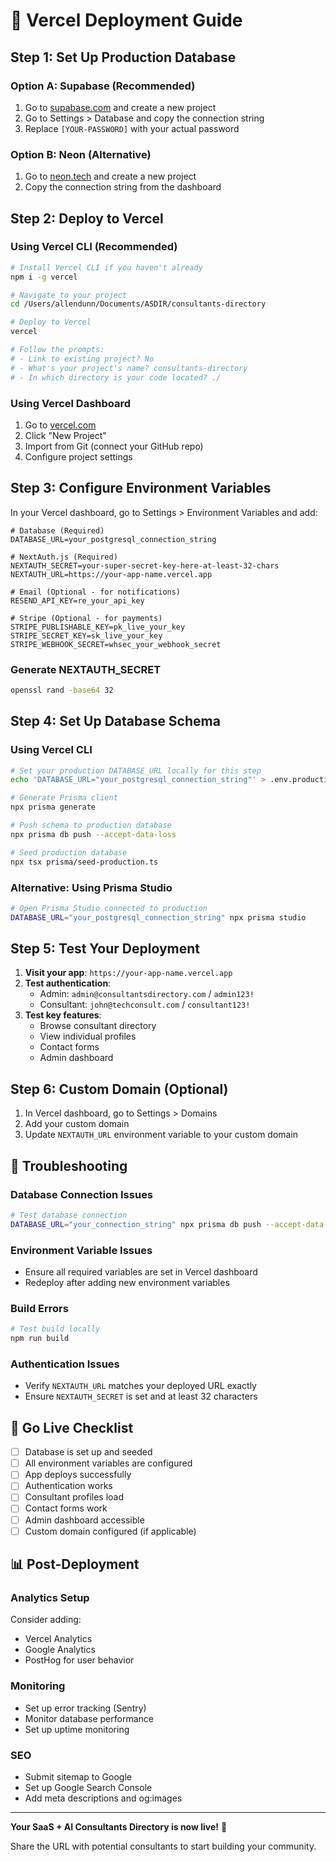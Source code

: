 # 🚀 Vercel Deployment Guide

## Step 1: Set Up Production Database

### Option A: Supabase (Recommended)
1. Go to [supabase.com](https://supabase.com) and create a new project
2. Go to Settings > Database and copy the connection string
3. Replace `[YOUR-PASSWORD]` with your actual password

### Option B: Neon (Alternative)
1. Go to [neon.tech](https://neon.tech) and create a new project
2. Copy the connection string from the dashboard

## Step 2: Deploy to Vercel

### Using Vercel CLI (Recommended)
```bash
# Install Vercel CLI if you haven't already
npm i -g vercel

# Navigate to your project
cd /Users/allendunn/Documents/ASDIR/consultants-directory

# Deploy to Vercel
vercel

# Follow the prompts:
# - Link to existing project? No
# - What's your project's name? consultants-directory
# - In which directory is your code located? ./
```

### Using Vercel Dashboard
1. Go to [vercel.com](https://vercel.com)
2. Click "New Project"
3. Import from Git (connect your GitHub repo)
4. Configure project settings

## Step 3: Configure Environment Variables

In your Vercel dashboard, go to Settings > Environment Variables and add:

```env
# Database (Required)
DATABASE_URL=your_postgresql_connection_string

# NextAuth.js (Required)
NEXTAUTH_SECRET=your-super-secret-key-here-at-least-32-chars
NEXTAUTH_URL=https://your-app-name.vercel.app

# Email (Optional - for notifications)
RESEND_API_KEY=re_your_api_key

# Stripe (Optional - for payments)
STRIPE_PUBLISHABLE_KEY=pk_live_your_key
STRIPE_SECRET_KEY=sk_live_your_key
STRIPE_WEBHOOK_SECRET=whsec_your_webhook_secret
```

### Generate NEXTAUTH_SECRET
```bash
openssl rand -base64 32
```

## Step 4: Set Up Database Schema

### Using Vercel CLI
```bash
# Set your production DATABASE_URL locally for this step
echo 'DATABASE_URL="your_postgresql_connection_string"' > .env.production

# Generate Prisma client
npx prisma generate

# Push schema to production database
npx prisma db push --accept-data-loss

# Seed production database
npx tsx prisma/seed-production.ts
```

### Alternative: Using Prisma Studio
```bash
# Open Prisma Studio connected to production
DATABASE_URL="your_postgresql_connection_string" npx prisma studio
```

## Step 5: Test Your Deployment

1. **Visit your app**: `https://your-app-name.vercel.app`
2. **Test authentication**:
   - Admin: `admin@consultantsdirectory.com` / `admin123!`
   - Consultant: `john@techconsult.com` / `consultant123!`
3. **Test key features**:
   - Browse consultant directory
   - View individual profiles
   - Contact forms
   - Admin dashboard

## Step 6: Custom Domain (Optional)

1. In Vercel dashboard, go to Settings > Domains
2. Add your custom domain
3. Update `NEXTAUTH_URL` environment variable to your custom domain

## 🔧 Troubleshooting

### Database Connection Issues
```bash
# Test database connection
DATABASE_URL="your_connection_string" npx prisma db push --accept-data-loss
```

### Environment Variable Issues
- Ensure all required variables are set in Vercel dashboard
- Redeploy after adding new environment variables

### Build Errors
```bash
# Test build locally
npm run build
```

### Authentication Issues
- Verify `NEXTAUTH_URL` matches your deployed URL exactly
- Ensure `NEXTAUTH_SECRET` is set and at least 32 characters

## 🎉 Go Live Checklist

- [ ] Database is set up and seeded
- [ ] All environment variables are configured
- [ ] App deploys successfully
- [ ] Authentication works
- [ ] Consultant profiles load
- [ ] Contact forms work
- [ ] Admin dashboard accessible
- [ ] Custom domain configured (if applicable)

## 📊 Post-Deployment

### Analytics Setup
Consider adding:
- Vercel Analytics
- Google Analytics
- PostHog for user behavior

### Monitoring
- Set up error tracking (Sentry)
- Monitor database performance
- Set up uptime monitoring

### SEO
- Submit sitemap to Google
- Set up Google Search Console
- Add meta descriptions and og:images

---

**Your SaaS + AI Consultants Directory is now live!** 🎉

Share the URL with potential consultants to start building your community.















